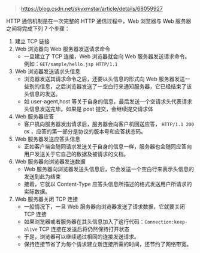 > https://blog.csdn.net/skyxmstar/article/details/68059927

HTTP 通信机制是在一次完整的 HTTP 通信过程中，Web 浏览器与 Web 服务器之间将完成下列 7 个步骤：

1. 建立 TCP 链接
2. Web 浏览器向 Web 服务器发送请求命令
   - 一旦建立了 TCP 连接，Web 浏览器就会向 Web 服务器发送请求命令。例如：`GET/sample/hello.jsp HTTP/1.1`
3. Web 浏览器发送请求头信息
   - 浏览器发送其请求命令之后，还要以头信息的形式向 Web 服务器发送一些别的信息，之后浏览器发送了一空白行来通知服务器，它已经结束了该头信息的发送。
   - 如 user-agent,host 等关于自身的信息，最后发送—个空请求头代表请求头信息发送完毕。如果是 post 提交，会继续提交请求体
4. Web 服务器应答
   - 客户机向服务器发出请求后，服务器会向客户机回送应答， `HTTP/1.1 200 OK` ，应答的第一部分是协议的版本号和应答状态码。
5. Web 服务器发送应答头信息
   - 正如客户端会随同请求发送关于自身的信息一样，服务器也会随同应答向用户发送关于它自己的数据及被请求的文档。
6. Web 服务器向浏览器发送数据
   - Web 服务器向浏览器发送头信息后，它会发送一个空白行来表示头信息的发送到此为结束
   - 接着，它就以 Content-Type 应答头信息所描述的格式发送用户所请求的实际数据。
7. Web 服务器关闭 TCP 连接
   - 一般情况下，一旦 Web 服务器向浏览器发送了请求数据，它就要关闭 TCP 连接
   - 如果浏览器或者服务器在其头信息加入了这行代码：`Connection:keep-alive` TCP 连接在发送后将仍然保持打开状态
   - 于是，浏览器可以继续通过相同的连接发送请求。
   - 保持连接节省了为每个请求建立新连接所需的时间，还节约了网络带宽。
